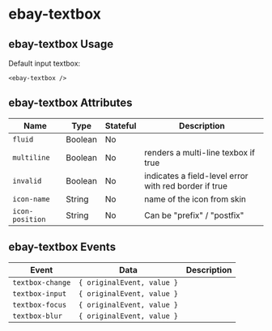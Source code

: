 # ebay-textbox

## ebay-textbox Usage

Default input textbox:

```marko
<ebay-textbox />
```

## ebay-textbox Attributes

Name | Type | Stateful | Description
--- | --- | --- | ---
`fluid` | Boolean | No |
`multiline` | Boolean | No | renders a multi-line texbox if true
`invalid` | Boolean | No | indicates a field-level error with red border if true
`icon-name` | String | No | name of the icon from skin
`icon-position` | String | No | Can be "prefix" / "postfix"

## ebay-textbox Events

Event | Data | Description
--- | --- | ---
`textbox-change` | `{ originalEvent, value }` |
`textbox-input` | `{ originalEvent, value }` |
`textbox-focus` | `{ originalEvent, value }` |
`textbox-blur` | `{ originalEvent, value }` |
